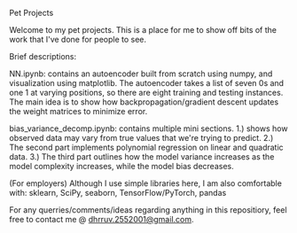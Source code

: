 Pet Projects 

Welcome to my pet projects. This is a place for me to show off bits of the work that I've done for people to see.

Brief descriptions:

NN.ipynb: contains an autoencoder built from scratch using numpy, and visualization using matplotlib. 
  The autoencoder takes a list of seven 0s and one 1 at varying positions, so there are eight training and testing instances.
  The main idea is to show how backpropagation/gradient descent updates the weight matrices to minimize error.

bias_variance_decomp.ipynb: contains multiple mini sections. 1.) shows how observed data may vary from true values that we're trying to predict.
  2.) The second part implements polynomial regression on linear and quadratic data.
  3.) The third part outlines how the model variance increases as the model complexity increases, while the model bias decreases.


(For employers) Although I use simple libraries here, I am also comfortable with: sklearn, SciPy, seaborn, TensorFlow/PyTorch, pandas

  For any querries/comments/ideas regarding anything in this repositiory, feel free to contact me @ dhrruv.2552001@gmail.com.
  
